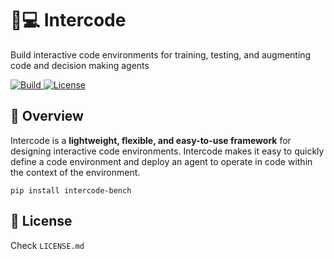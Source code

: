 # 🤖💻 Intercode
Build interactive code environments for training, testing, and augmenting code and decision making agents

<p>
    <a href="https://www.python.org/">
        <img alt="Build" src="https://img.shields.io/badge/Python-3.8+-1f425f.svg?color=purple">
    </a>
    <a href="https://copyright.princeton.edu/policy">
        <img alt="License" src="https://img.shields.io/badge/License-MIT-blue">
    </a>
</p>

## 👋 Overview
Intercode is a **lightweight, flexible, and easy-to-use framework** for designing interactive code environments.
Intercode makes it easy to quickly define a code environment and deploy an agent to operate in code within the context of the environment.

```
pip install intercode-bench
```

## 🪪 License
Check `LICENSE.md`